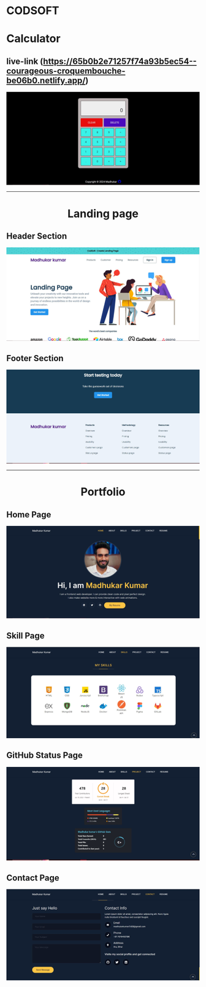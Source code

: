 # CODSOFT

# Calculator 
## live-link  (https://65b0b2e71257f74a93b5ec54--courageous-croquembouche-be06b0.netlify.app/)

![image](./image/calcul.JPG)

 <hr/>

# <div align ="center">Landing page</div>

## Header Section
![image](./image/Landing1.JPG)

## Footer Section
![image](./image/landing2.JPG)

 <hr/>

 # <div align ="center">Portfolio</div>

## Home Page
 ![image](./image/resume01.JPG)

 ## Skill Page
 ![image](./image/resume02.JPG)

 ## GitHub Status Page
 ![image](./image/resume03.JPG)

 ## Contact Page
 ![image](./image/resume04.JPG)